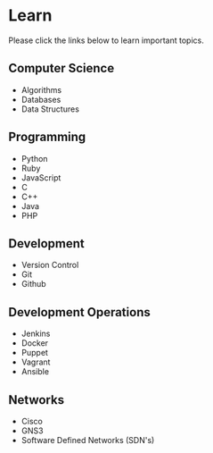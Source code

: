 # Learn
Please click the links below to learn important topics.

## Computer Science
- Algorithms
- Databases
- Data Structures

## Programming
- Python
- Ruby
- JavaScript
- C
- C++
- Java
- PHP

## Development
- Version Control
- Git
- Github

## Development Operations
- Jenkins
- Docker
- Puppet
- Vagrant
- Ansible

## Networks
- Cisco
- GNS3
- Software Defined Networks (SDN's)
